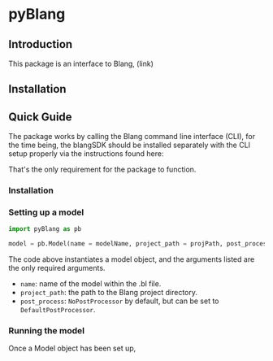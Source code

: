 # pyBlang

## Introduction

This package is an interface to Blang, (link)


## Installation


## Quick Guide

The package works by calling the Blang command line interface (CLI), for the time being, the blangSDK should be installed separately with the CLI setup properly via the instructions found here: 

That's the only requirement for the package to function.


### Installation



### Setting up a model

```python
import pyBlang as pb

model = pb.Model(name = modelName, project_path = projPath, post_process = 'NoPostProcessor')
```

The code above instantiates a model object, and the arguments listed are the only required arguments.

- `name`: name of the model within the .bl file.
- `project_path`: the path to the Blang project directory.
- `post_process`: `NoPostProcessor` by default, but can be set to `DefaultPostProcessor`.

### Running the model
Once a Model object has been set up, 